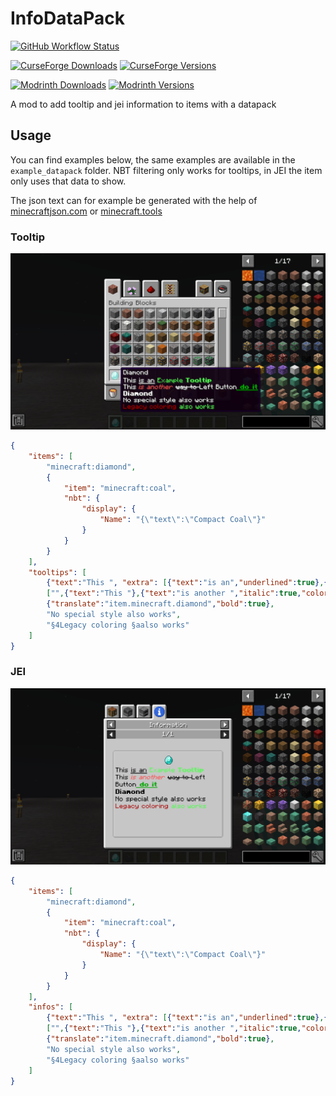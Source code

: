 # InfoDataPack
[![GitHub Workflow Status](https://img.shields.io/github/actions/workflow/status/GoryMoon/InfoDataPack/ci.yml)](https://github.com/GoryMoon/InfoDataPack/actions/workflows/ci.yml)

[![CurseForge Downloads](https://cf.way2muchnoise.eu/full_422087_downloads.svg)](https://www.curseforge.com/minecraft/mc-mods/infodatapack)
[![CurseForge Versions](https://cf.way2muchnoise.eu/versions/422087_all.svg)](https://www.curseforge.com/minecraft/mc-mods/infodatapack)

[![Modrinth Downloads](https://img.shields.io/modrinth/dt/infodatapack?color=1bd96a&label=Downlods&logo=Modrinth)](https://modrinth.com/mod/infodatapack)
[![Modrinth Versions](https://img.shields.io/modrinth/game-versions/infodatapack?color=1bd96a&label=Available%20for&logo=Modrinth)](https://modrinth.com/mod/infodatapack)

A mod to add tooltip and jei information to items with a datapack

## Usage
You can find examples below, the same examples are available in the `example_datapack` folder.
NBT filtering only works for tooltips, in JEI the item only uses that data to show. 

The json text can for example be generated with the help of [minecraftjson.com](https://minecraftjson.com) or [minecraft.tools](https://minecraft.tools/en/json_text.php)

### Tooltip
![Tooltip image](.github/images/tooltip.png)
```json
{
    "items": [
        "minecraft:diamond",
        {
            "item": "minecraft:coal",
            "nbt": {
                "display": {
                    "Name": "{\"text\":\"Compact Coal\"}"
                }
            }
        }
    ],
    "tooltips": [
        {"text":"This ", "extra": [{"text":"is an","underlined":true},{"text":" Example ","color":"green"},{"text":"Tooltip","bold":true,"color":"green"}]},
        ["",{"text":"This "},{"text":"is another ","italic":true,"color":"red"},{"text":"way to ","strikethrough":true},{"keybind":"key.attack"},{"text":" do it","bold":true,"underlined":true,"color":"dark_green"}],
        {"translate":"item.minecraft.diamond","bold":true},
        "No special style also works",
        "§4Legacy coloring §aalso works"
    ]
}
```

### JEI
![Tooltip image](.github/images/jei_info.png)
```json
{
    "items": [
        "minecraft:diamond",
        {
            "item": "minecraft:coal",
            "nbt": {
                "display": {
                    "Name": "{\"text\":\"Compact Coal\"}"
                }
            }
        }
    ],
    "infos": [
        {"text":"This ", "extra": [{"text":"is an","underlined":true},{"text":" Example ","color":"green"},{"text":"Tooltip","bold":true,"color":"green"}]},
        ["",{"text":"This "},{"text":"is another ","italic":true,"color":"red"},{"text":"way to ","strikethrough":true},{"keybind":"key.attack"},{"text":" do it","bold":true,"underlined":true,"color":"dark_green"}],
        {"translate":"item.minecraft.diamond","bold":true},
        "No special style also works",
        "§4Legacy coloring §aalso works"
    ]
}
```
